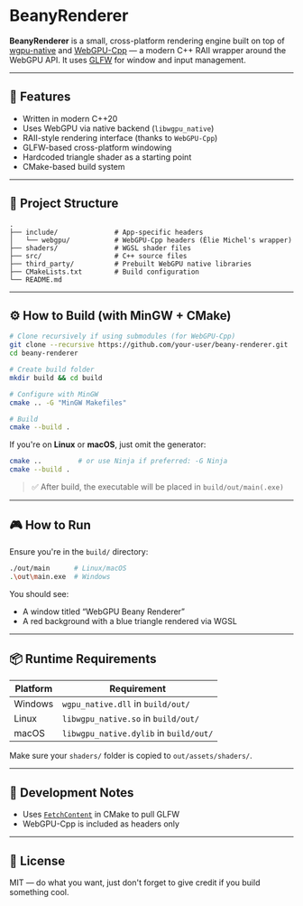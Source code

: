# BeanyRenderer

**BeanyRenderer** is a small, cross-platform rendering engine built on top of [wgpu-native](https://github.com/gfx-rs/wgpu-native) and [WebGPU-Cpp](https://github.com/eliemichel/WebGPU-Cpp) — a modern C++ RAII wrapper around the WebGPU API. It uses [GLFW](https://www.glfw.org/) for window and input management.

---

## 🚀 Features

- Written in modern C++20
- Uses WebGPU via native backend (`libwgpu_native`)
- RAII-style rendering interface (thanks to `WebGPU-Cpp`)
- GLFW-based cross-platform windowing
- Hardcoded triangle shader as a starting point
- CMake-based build system

---

## 🧱 Project Structure

```
.
├── include/              # App-specific headers
│   └── webgpu/           # WebGPU-Cpp headers (Élie Michel's wrapper)
├── shaders/              # WGSL shader files
├── src/                  # C++ source files
├── third_party/          # Prebuilt WebGPU native libraries
├── CMakeLists.txt        # Build configuration
└── README.md
```

---

## ⚙️ How to Build (with MinGW + CMake)

```bash
# Clone recursively if using submodules (for WebGPU-Cpp)
git clone --recursive https://github.com/your-user/beany-renderer.git
cd beany-renderer

# Create build folder
mkdir build && cd build

# Configure with MinGW
cmake .. -G "MinGW Makefiles"

# Build
cmake --build .
```

If you're on **Linux** or **macOS**, just omit the generator:
```bash
cmake ..         # or use Ninja if preferred: -G Ninja
cmake --build .
```

> ✅ After build, the executable will be placed in `build/out/main(.exe)`

---

## 🎮 How to Run

Ensure you're in the `build/` directory:
```bash
./out/main      # Linux/macOS
.\out\main.exe  # Windows
```

You should see:
- A window titled “WebGPU Beany Renderer”
- A red background with a blue triangle rendered via WGSL

---

## 📦 Runtime Requirements

| Platform | Requirement                          |
|----------|---------------------------------------|
| Windows  | `wgpu_native.dll` in `build/out/`     |
| Linux    | `libwgpu_native.so` in `build/out/`   |
| macOS    | `libwgpu_native.dylib` in `build/out/`|

Make sure your `shaders/` folder is copied to `out/assets/shaders/`.

---

## 🧠 Development Notes

- Uses [`FetchContent`](https://cmake.org/cmake/help/latest/module/FetchContent.html) in CMake to pull GLFW
- WebGPU-Cpp is included as headers only
---

## 📜 License

MIT — do what you want, just don't forget to give credit if you build something cool.

